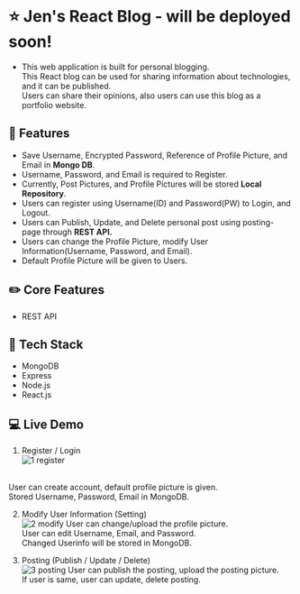 # ⭐ Jen's React Blog - will be deployed soon!
- This web application is built for personal blogging. <br>This React blog can be used for sharing information about technologies, and it can be published. <br>Users can share their opinions, also users can use this blog as a portfolio website. 

## 🌱 Features 
- Save Username, Encrypted Password, Reference of Profile Picture, and Email in <strong>Mongo DB</strong>. 
- Username, Password, and Email is required to Register.
- Currently, Post Pictures, and Profile Pictures will be stored <strong>Local Repository</strong>.
- Users can register using Username(ID) and Password(PW) to Login, and Logout.
- Users can Publish, Update, and Delete personal post using posting-page through <strong>REST API.</strong>
- Users can change the Profile Picture, modify User Information(Username, Password, and Email).
- Default Profile Picture will be given to Users. 

## ✏️ Core Features
- REST API

## 📌 Tech Stack
- MongoDB
- Express
- Node.js
- React.js

## :computer: Live Demo
1. Register / Login <br>
![1 register](https://user-images.githubusercontent.com/97131199/174272514-7b8d1d9e-46a4-4f84-a697-3ecdfd865a0f.gif)
 <br>
 User can create account, default profile picture is given.<br>
 Stored Username, Password, Email in MongoDB.<br>
 
2. Modify User Information (Setting) <br>
![2  modify](https://user-images.githubusercontent.com/97131199/174273005-cfb37239-c30b-4543-974d-b15fbd455585.gif)
User can change/upload the profile picture.<br>
User can edit Username, Email, and Password. <br>
Changed Userinfo will be stored in MongoDB.<br>

3. Posting (Publish / Update / Delete) <br>
![3 posting](https://user-images.githubusercontent.com/97131199/174273657-61449e6e-5a55-43ed-a207-952866fcace2.gif)
User can publish the posting, upload the posting picture.<br>
If user is same, user can update, delete posting.<br>



